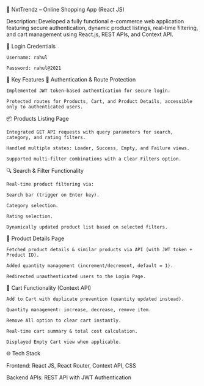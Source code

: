🛒 NxtTrendz – Online Shopping App (React JS)

Description:
Developed a fully functional e-commerce web application featuring secure authentication, dynamic product listings, real-time filtering, and cart management using React.js, REST APIs, and Context API.

🔑 Login Credentials

    Username: rahul
    
    Password: rahul@2021

🚀 Key Features
🔐 Authentication & Route Protection

    Implemented JWT token–based authentication for secure login.
    
    Protected routes for Products, Cart, and Product Details, accessible only to authenticated users.

📦 Products Listing Page

    Integrated GET API requests with query parameters for search, category, and rating filters.
    
    Handled multiple states: Loader, Success, Empty, and Failure views.
    
    Supported multi-filter combinations with a Clear Filters option.

🔍 Search & Filter Functionality

    Real-time product filtering via:
    
    Search bar (trigger on Enter key).
    
    Category selection.
    
    Rating selection.
    
    Dynamically updated product list based on selected filters.

📄 Product Details Page

    Fetched product details & similar products via API (with JWT token + Product ID).
    
    Added quantity management (increment/decrement, default = 1).
    
    Redirected unauthenticated users to the Login Page.

🛒 Cart Functionality (Context API)

    Add to Cart with duplicate prevention (quantity updated instead).
    
    Quantity management: increase, decrease, remove item.
    
    Remove All option to clear cart instantly.
    
    Real-time cart summary & total cost calculation.
    
    Displayed Empty Cart view when applicable.

🌐 Tech Stack

Frontend: React JS, React Router, Context API, CSS

Backend APIs: REST API with JWT Authentication
